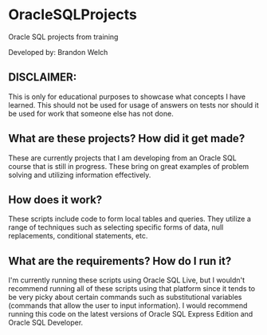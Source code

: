 # OracleSQLProjects
 Oracle SQL projects from training

Developed by: Brandon Welch

DISCLAIMER:
---------------------------------------------
This is only for educational purposes to showcase what concepts I have learned.
This should not be used for usage of answers on tests nor should it be used for work that someone else has not done.

What are these projects? How did it get made?
---------------------------------------------
These are currently projects that I am developing from an Oracle SQL course that is still in progress. These bring on great examples of problem solving and utilizing information effectively.

How does it work?
-----------------
These scripts include code to form local tables and queries. They utilize a range of techniques such as selecting specific forms of data, null replacements, conditional statements, etc.

What are the requirements? How do I run it?
-------------------------------------------
I'm currently running these scripts using Oracle SQL Live, but I wouldn't recommend running all of these scripts using that platform since it tends to be very picky about certain commands such as substitutional variables (commands that allow the user to input information). I would recommend running this code on the latest versions of Oracle SQL Express Edition and Oracle SQL Developer. 

